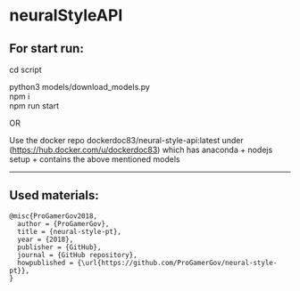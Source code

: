# neuralStyleAPI

## For start run:

cd script

python3 models/download_models.py  
npm i  
npm run start

OR

Use the docker repo dockerdoc83/neural-style-api:latest under (https://hub.docker.com/u/dockerdoc83) which has anaconda + nodejs setup + contains the above mentioned models

---

## Used materials:

```
@misc{ProGamerGov2018,
  author = {ProGamerGov},
  title = {neural-style-pt},
  year = {2018},
  publisher = {GitHub},
  journal = {GitHub repository},
  howpublished = {\url{https://github.com/ProGamerGov/neural-style-pt}},
}
```
